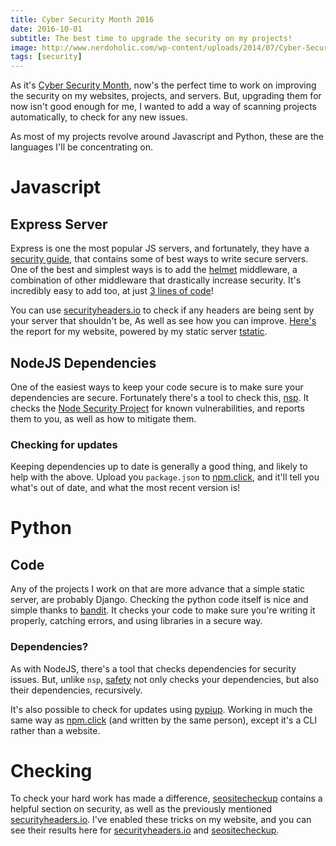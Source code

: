 ```yaml
---
title: Cyber Security Month 2016
date: 2016-10-01
subtitle: The best time to upgrade the security on my projects!
image: http://www.nerdoholic.com/wp-content/uploads/2014/07/Cyber-Security-_sized.jpg
tags: [security]
---
```


As it's [Cyber Security Month](https://cybersecuritymonth.eu/), now's the perfect time to work on improving the security on my websites, projects, and servers. But, upgrading them for now isn't good enough for me, I wanted to add a way of scanning projects automatically, to check for any new issues.

As most of my projects revolve around Javascript and Python, these are the languages I'll be concentrating on.

# Javascript
## Express Server
Express is one the most popular JS servers, and fortunately, they have a [security guide](http://expressjs.com/en/advanced/best-practice-security.html), that contains some of best ways to write secure servers. One of the best and simplest ways is to add the [helmet](https://www.npmjs.com/package/helmet) middleware, a combination of other middleware that drastically increase security. It's incredibly easy to add too, at just [3 lines of code](https://github.com/RealOrangeOne/host-container/commit/90adfd04aed2f2065d803623c297dc1a8ae71632)!

You can use [securityheaders.io](http://securityheaders.io/) to check if any headers are being sent by your server that shouldn't be, As well as see how you can improve. [Here's](https://securityheaders.io/?q=theorangeone.net&followRedirects=on) the report for my website, powered by my static server [tstatic](https://github.com/RealOrangeOne/tstatic).

## NodeJS Dependencies
One of the easiest ways to keep your code secure is to make sure your dependencies are secure. Fortunately there's a tool to check this, [nsp](https://www.npmjs.com/package/nsp). It checks the [Node Security Project](https://nodesecurity.io/) for known vulnerabilities, and reports them to you, as well as how to mitigate them.

### Checking for updates
Keeping dependencies up to date is generally a good thing, and likely to help with the above. Upload you `package.json` to [npm.click](http://npm.click/), and it'll tell you what's out of date, and what the most recent version is!

# Python
## Code
Any of the projects I work on that are more advance that a simple static server, are probably Django. Checking the python code itself is nice and simple thanks to [bandit](https://github.com/openstack/bandit). It checks your code to make sure you're writing it properly, catching errors, and using libraries in a secure way.

### Dependencies?
As with NodeJS, there's a tool that checks dependencies for security issues. But, unlike `nsp`, [safety](https://pypi.python.org/pypi/safety) not only checks your dependencies, but also their dependencies, recursively.

It's also possible to check for updates using [pypiup](https://pypi.python.org/pypi/pypiup/). Working in much the same way as [npm.click](http://npm.click/) (and written by the same person), except it's a CLI rather than a website.

# Checking
To check your hard work has made a difference, [seositecheckup](http://seositecheckup.com/) contains a helpful section on security, as well as the previously mentioned [securityheaders.io](http://securityheaders.io/). I've enabled these tricks on my website, and you can see their results here for [securityheaders.io](https://securityheaders.io/?q=https%3A%2F%2Ftheorangeone.net&followRedirects=on) and [seositecheckup](http://seositecheckup.com/seo-audit/theorangeone.net).
